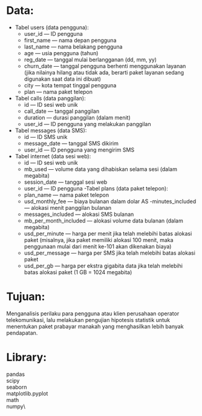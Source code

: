 # Data:
- Tabel users (data pengguna):
    - user_id — ID pengguna
    - first_name — nama depan pengguna
    - last_name — nama belakang pengguna
    - age — usia pengguna (tahun)
    - reg_date — tanggal mulai berlangganan (dd, mm, yy)
    - churn_date — tanggal pengguna berhenti menggunakan layanan (jika nilainya hilang atau tidak ada, berarti paket layanan sedang digunakan saat data ini dibuat)
    - city — kota tempat tinggal pengguna
    - plan — nama paket telepon
- Tabel calls (data panggilan):
    - id — ID sesi web unik
    - call_date — tanggal panggilan
    - duration — durasi panggilan (dalam menit)
    - user_id — ID pengguna yang melakukan panggilan
- Tabel messages (data SMS):
    - id — ID SMS unik
    - message_date — tanggal SMS dikirim
    - user_id — ID pengguna yang mengirim SMS
- Tabel internet (data sesi web):
    - id — ID sesi web unik
    - mb_used — volume data yang dihabiskan selama sesi 
(dalam megabita)
    - session_date — tanggal sesi web
    - user_id — ID pengguna
-Tabel plans (data paket telepon):
    - plan_name — nama paket telepon
    - usd_monthly_fee — biaya bulanan dalam dolar AS
    -minutes_included — alokasi menit panggilan bulanan
    - messages_included — alokasi SMS bulanan
    - mb_per_month_included — alokasi volume data bulanan (dalam megabita)
    - usd_per_minute — harga per menit jika telah melebihi batas alokasi paket (misalnya, jika paket memiliki alokasi 100 menit, maka penggunaan mulai dari menit ke-101 akan dikenakan biaya)
    - usd_per_message — harga per SMS jika telah melebihi batas alokasi paket
    - usd_per_gb — harga per ekstra gigabita data jika telah melebihi batas alokasi paket (1 GB = 1024 megabita)

# Tujuan:
Menganalisis perilaku para pengguna atau klien perusahaan operator telekomunikasi, lalu melakukan pengujian hipotesis statistik untuk menentukan paket prabayar manakah yang menghasilkan lebih banyak pendapatan.

# Library:
pandas\
scipy\
seaborn\
matplotlib.pyplot\
math\
numpy\
